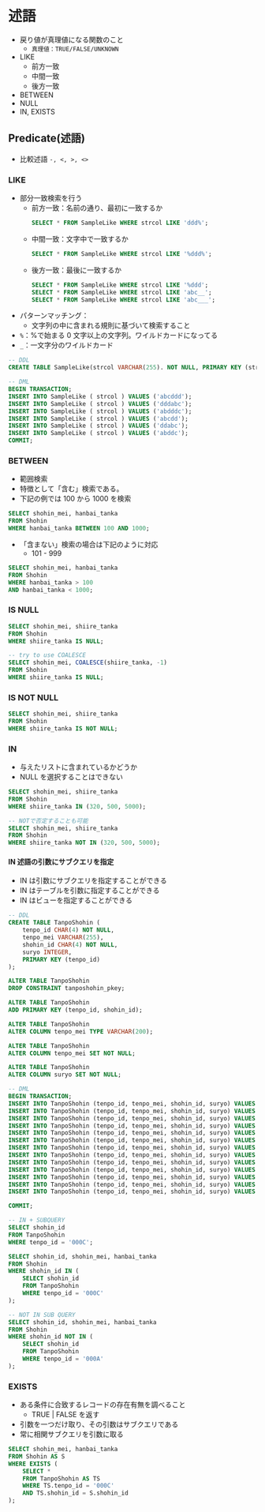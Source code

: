 # 述語

- 戻り値が真理値になる関数のこと
  - `真理値：TRUE/FALSE/UNKNOWN`
- LIKE
  - 前方一致
  - 中間一致
  - 後方一致
- BETWEEN
- NULL
- IN, EXISTS

## Predicate(述語)

- 比較述語
  `-, <, >, <>`

### LIKE

- 部分一致検索を行う
  - 前方一致：名前の通り、最初に一致するか
    ```sql
    SELECT * FROM SampleLike WHERE strcol LIKE 'ddd%';
    ```
  - 中間一致：文字中で一致するか
    ```sql
    SELECT * FROM SampleLike WHERE strcol LIKE '%ddd%';
    ```
  - 後方一致：最後に一致するか
    ```sql
    SELECT * FROM SampleLike WHERE strcol LIKE '%ddd';
    SELECT * FROM SampleLike WHERE strcol LIKE 'abc__';
    SELECT * FROM SampleLike WHERE strcol LIKE 'abc___';
    ```
- パターンマッチング：
  - 文字列の中に含まれる規則に基づいて検索すること
- `%`：%で始まる 0 文字以上の文字列。ワイルドカードになってる
- `_`：一文字分のワイルドカード

```sql
-- DDL
CREATE TABLE SampleLike(strcol VARCHAR(255). NOT NULL, PRIMARY KEY (strcol));

-- DML
BEGIN TRANSACTION;
INSERT INTO SampleLike ( strcol ) VALUES ('abcddd');
INSERT INTO SampleLike ( strcol ) VALUES ('dddabc');
INSERT INTO SampleLike ( strcol ) VALUES ('abdddc');
INSERT INTO SampleLike ( strcol ) VALUES ('abcdd');
INSERT INTO SampleLike ( strcol ) VALUES ('ddabc');
INSERT INTO SampleLike ( strcol ) VALUES ('abddc');
COMMIT;
```

### BETWEEN

- 範囲検索
- 特徴として「含む」検索である。
- 下記の例では 100 から 1000 を検索

```sql
SELECT shohin_mei, hanbai_tanka
FROM Shohin
WHERE hanbai_tanka BETWEEN 100 AND 1000;
```

- 「含まない」検索の場合は下記のように対応
  - 101 - 999

```sql
SELECT shohin_mei, hanbai_tanka
FROM Shohin
WHERE hanbai_tanka > 100
AND hanbai_tanka < 1000;
```

### IS NULL

```sql
SELECT shohin_mei, shiire_tanka
FROM Shohin
WHERE shiire_tanka IS NULL;

-- try to use COALESCE
SELECT shohin_mei, COALESCE(shiire_tanka, -1)
FROM Shohin
WHERE shiire_tanka IS NULL;
```

### IS NOT NULL

```sql
SELECT shohin_mei, shiire_tanka
FROM Shohin
WHERE shiire_tanka IS NOT NULL;
```

### IN

- 与えたリストに含まれているかどうか
- NULL を選択することはできない

```sql
SELECT shohin_mei, shiire_tanka
FROM Shohin
WHERE shiire_tanka IN (320, 500, 5000);

-- NOTで否定することも可能
SELECT shohin_mei, shiire_tanka
FROM Shohin
WHERE shiire_tanka NOT IN (320, 500, 5000);
```

#### IN 述語の引数にサブクエリを指定

- IN は引数にサブクエリを指定することができる
- IN はテーブルを引数に指定することができる
- IN はビューを指定することができる

```sql
-- DDL
CREATE TABLE TanpoShohin (
    tenpo_id CHAR(4) NOT NULL,
    tenpo_mei VARCHAR(255),
    shohin_id CHAR(4) NOT NULL,
    suryo INTEGER,
    PRIMARY KEY (tenpo_id)
);

ALTER TABLE TanpoShohin
DROP CONSTRAINT tanposhohin_pkey;

ALTER TABLE TanpoShohin
ADD PRIMARY KEY (tenpo_id, shohin_id);

ALTER TABLE TanpoShohin
ALTER COLUMN tenpo_mei TYPE VARCHAR(200);

ALTER TABLE TanpoShohin
ALTER COLUMN tenpo_mei SET NOT NULL;

ALTER TABLE TanpoShohin
ALTER COLUMN suryo SET NOT NULL;

-- DML
BEGIN TRANSACTION;
INSERT INTO TanpoShohin (tenpo_id, tenpo_mei, shohin_id, suryo) VALUES ('000A', '東京', '0001', 30);
INSERT INTO TanpoShohin (tenpo_id, tenpo_mei, shohin_id, suryo) VALUES ('000A', '東京', '0002', 50);
INSERT INTO TanpoShohin (tenpo_id, tenpo_mei, shohin_id, suryo) VALUES ('000A', '東京', '0003', 15);
INSERT INTO TanpoShohin (tenpo_id, tenpo_mei, shohin_id, suryo) VALUES ('000B', '名古屋', '0002', 30);
INSERT INTO TanpoShohin (tenpo_id, tenpo_mei, shohin_id, suryo) VALUES ('000B', '名古屋', '0003', 120);
INSERT INTO TanpoShohin (tenpo_id, tenpo_mei, shohin_id, suryo) VALUES ('000B', '名古屋', '0004', 20);
INSERT INTO TanpoShohin (tenpo_id, tenpo_mei, shohin_id, suryo) VALUES ('000B', '名古屋', '0006', 10);
INSERT INTO TanpoShohin (tenpo_id, tenpo_mei, shohin_id, suryo) VALUES ('000B', '名古屋', '0007', 40);
INSERT INTO TanpoShohin (tenpo_id, tenpo_mei, shohin_id, suryo) VALUES ('000C', '大阪', '0003', 20);
INSERT INTO TanpoShohin (tenpo_id, tenpo_mei, shohin_id, suryo) VALUES ('000C', '大阪', '0004', 50);
INSERT INTO TanpoShohin (tenpo_id, tenpo_mei, shohin_id, suryo) VALUES ('000C', '大阪', '0006', 90);
INSERT INTO TanpoShohin (tenpo_id, tenpo_mei, shohin_id, suryo) VALUES ('000C', '大阪', '0007', 70);
INSERT INTO TanpoShohin (tenpo_id, tenpo_mei, shohin_id, suryo) VALUES ('000D', '福岡', '0001', 100);

COMMIT;
```

```sql
-- IN + SUBQUERY
SELECT shohin_id
FROM TanpoShohin
WHERE tenpo_id = '000C';

SELECT shohin_id, shohin_mei, hanbai_tanka
FROM Shohin
WHERE shohin_id IN (
    SELECT shohin_id
    FROM TanpoShohin
    WHERE tenpo_id = '000C'
);

-- NOT IN SUB QUERY
SELECT shohin_id, shohin_mei, hanbai_tanka
FROM Shohin
WHERE shohin_id NOT IN (
    SELECT shohin_id
    FROM TanpoShohin
    WHERE tenpo_id = '000A'
);
```

### EXISTS

- ある条件に合致するレコードの存在有無を調べること
  - TRUE | FALSE を返す
- 引数を一つだけ取り、その引数はサブクエリである
- 常に相関サブクエリを引数に取る

```sql
SELECT shohin_mei, hanbai_tanka
FROM Shohin AS S
WHERE EXISTS (
    SELECT *
    FROM TanpoShohin AS TS
    WHERE TS.tenpo_id = '000C'
    AND TS.shohin_id = S.shohin_id
);
```
